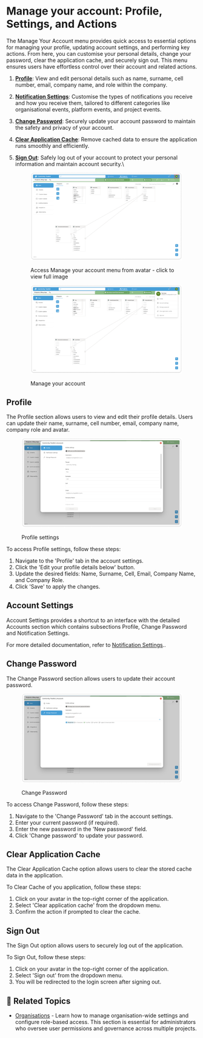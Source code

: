 # Manage your account: Profile, Settings, and Actions

The Manage Your Account menu provides quick access to essential options for managing your profile, updating account settings, and performing key actions. From here, you can customise your personal details, change your password, clear the application cache, and securely sign out. This menu ensures users have effortless control over their account and related actions.

1. [**Profile**](account-settings.md#profile): View and edit personal details such as name, surname, cell number, email, company name, and role within the company.
2. [**Notification Settings**](account-settings.md#notification-settings): Customise the types of notifications you receive and how you receive them, tailored to different categories like organisational events, platform events, and project events.
3. [**Change Password**](account-settings.md#change-password): Securely update your account password to maintain the safety and privacy of your account.
4. [**Clear Application Cache**](account-settings.md#clear-application-cache): Remove cached data to ensure the application runs smoothly and efficiently.
5.  [**Sign Out**](account-settings.md#sign-out): Safely log out of your account to protect your personal information and maintain account security.\


    <figure><img src="../../.gitbook/assets/image (55).png" alt=""><figcaption><p>Access Manage your account menu from avatar - click to view full image</p></figcaption></figure>

    <figure><img src="../../.gitbook/assets/image (56).png" alt=""><figcaption><p>Manage your account</p></figcaption></figure>

## **Profile**

The Profile section allows users to view and edit their profile details. Users can update their name, surname, cell number, email, company name, company role and avatar.

<figure><img src="../../.gitbook/assets/image (424).png" alt=""><figcaption><p>Profile settings</p></figcaption></figure>

To access Profile settings, follow these steps:

1. Navigate to the 'Profile' tab in the account settings.
2. Click the 'Edit your profile details below' button.
3. Update the desired fields: Name, Surname, Cell, Email, Company Name, and Company Role.
4. Click 'Save' to apply the changes.

## **Account Settings**

Account Settings provides a shortcut to an interface with the detailed Accounts section which contains subsections Profile, Change Password and Notification Settings.

For more detailed documentation, refer to [Notification Settings](../../toolkit-guides/events-and-notifications-management.md#notifications)..

## **Change Password**

The Change Password section allows users to update their account password.

<figure><img src="../../.gitbook/assets/image (425).png" alt=""><figcaption><p>Change Password</p></figcaption></figure>

To access Change Password, follow these steps:

1. Navigate to the 'Change Password' tab in the account settings.
2. Enter your current password (if required).
3. Enter the new password in the 'New password' field.
4. Click 'Change password' to update your password.

## **Clear Application Cache**

The Clear Application Cache option allows users to clear the stored cache data in the application.

To Clear Cache of you application, follow these steps:

1. Click on your avatar in the top-right corner of the application.
2. Select 'Clear application cache' from the dropdown menu.
3. Confirm the action if prompted to clear the cache.

## **Sign Out**

The Sign Out option allows users to securely log out of the application.

To Sign Out, follow these steps:

1. Click on your avatar in the top-right corner of the application.
2. Select 'Sign out' from the dropdown menu.
3. You will be redirected to the login screen after signing out.

## :link: Related Topics

* [Organisations](../organisations/) - Learn how to manage organisation-wide settings and configure role-based access. This section is essential for administrators who oversee user permissions and governance across multiple projects.

